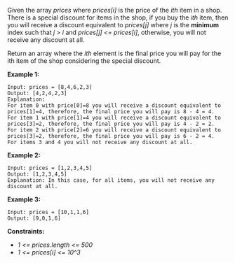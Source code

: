 Given the array *prices* where *prices[i]* is the price of the *ith* item in a shop. There is a special discount for items in the shop, if you buy the *ith* item, then you will receive a discount equivalent to *prices[j]* where *j* is the **minimum** index such that *j > i* and *prices[j] <= prices[i]*, otherwise, you will not receive any discount at all.

Return an array where the *ith* element is the final price you will pay for the ith item of the shop considering the special discount.

**Example 1:**
```
Input: prices = [8,4,6,2,3]
Output: [4,2,4,2,3]
Explanation:
For item 0 with price[0]=8 you will receive a discount equivalent to prices[1]=4, therefore, the final price you will pay is 8 - 4 = 4.
For item 1 with price[1]=4 you will receive a discount equivalent to prices[3]=2, therefore, the final price you will pay is 4 - 2 = 2.
For item 2 with price[2]=6 you will receive a discount equivalent to prices[3]=2, therefore, the final price you will pay is 6 - 2 = 4.
For items 3 and 4 you will not receive any discount at all.
```

**Example 2:**
```
Input: prices = [1,2,3,4,5]
Output: [1,2,3,4,5]
Explanation: In this case, for all items, you will not receive any discount at all.
```

**Example 3:**
```
Input: prices = [10,1,1,6]
Output: [9,0,1,6]
```

**Constraints:**

* *1 <= prices.length <= 500*
* *1 <= prices[i] <= 10^3*